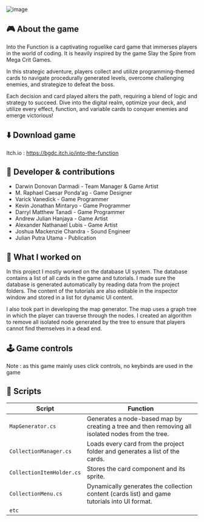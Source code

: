 ![image](../src/IntoTheFunction/IntoTheFunction_gif.gif)
## 🎮 About the game

Into the Function is a captivating roguelike card game that immerses players in the world of coding. It is heavily inspired by the game Slay the Spire from Mega Crit Games.

In this strategic adventure, players collect and utilize programming-themed cards to navigate procedurally generated levels, overcome challenging enemies, and strategize to defeat the boss. 

Each decision and card played alters the path, requiring a blend of logic and strategy to succeed. Dive into the digital realm, optimize your deck, and utilize every effect, function, and variable cards to conquer enemies and emerge victorious!

## ⬇️ Download game
Itch.io : https://bgdc.itch.io/into-the-function

## 👤 Developer & contributions
- Darwin Donovan Darmadi - Team Manager & Game Artist
- M. Raphael Caesar Ponda'ag - Game Designer
- Varick Vanedick - Game Programmer
- Kevin Jonathan Mintaryo - Game Programmer
- Darryl Matthew Tanadi - Game Programmer
- Andrew Julian Hanjaya - Game Artist
- Alexander Nathanael Lubis - Game Artist
- Joshua Mackenzie Chandra - Sound Engineer
- Julian Putra Utama - Publication

## 💼 What I worked on
In this project I mostly worked on the database UI system. The database contains a list of all cards in the game and tutorials. I made sure the database is generated automatically by reading data from the project folders. The content of the tutorials are also editable in the inspector window and stored in a list for dynamic UI content.

I also took part in developing the map generator. The map uses a graph tree in which the player can traverse through the nodes. I created an algorithm to remove all isolated node generated by the tree to ensure that players cannot find themselves in a dead end.

## 🕹️ Game controls
Note : as this game mainly uses click controls, no keybinds are used in the game

## 📜 Scripts

| Script       | Function                                                  |
| ------------------- | ------------------------------------------------------------ |
| `MapGenerator.cs` | Generates a node-based map by creating a tree and then removing all isolated nodes from the tree. |
| `CollectionManager.cs`  | Loads every card from the project folder and generates a list of the cards. |
| `CollectionItemHolder.cs`  | Stores the card component and its sprite. |
| `CollectionMenu.cs`  | Dynamically generates the collection content (cards list) and game tutorials into UI format. |
| `etc`  | |